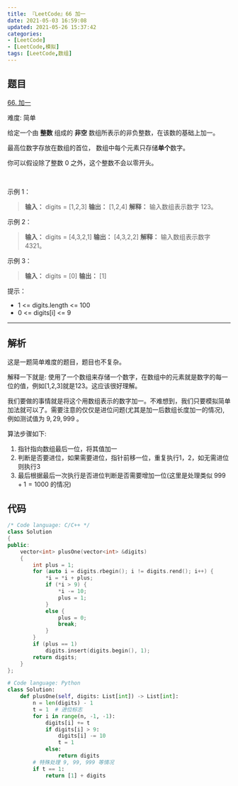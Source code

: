 ```yaml
---
title: 『LeetCode』66 加一
date: 2021-05-03 16:59:08
updated: 2021-05-26 15:37:42
categories:
- [LeetCode]
- [LeetCode,模拟]
tags: [LeetCode,数组]
---
```


## 题目

[66. 加一](https://leetcode-cn.com/problems/plus-one)

难度: 简单

<!--more-->

给定一个由 **整数** 组成的 **非空** 数组所表示的非负整数，在该数的基础上加一。

最高位数字存放在数组的首位， 数组中每个元素只存储**单个**数字。

你可以假设除了整数 0 之外，这个整数不会以零开头。

$\quad$

示例 1：

> **输入：** digits = [1,2,3]
> **输出：** [1,2,4]
> **解释：** 输入数组表示数字 123。

示例 2：

> **输入：** digits = [4,3,2,1]
> **输出：** [4,3,2,2]
> **解释：** 输入数组表示数字 4321。

示例 3：

> **输入：** digits = [0]
> **输出：** [1]

提示：

- 1 <= digits.length <= 100
- 0 <= digits[i] <= 9

***

## 解析

这是一题简单难度的题目，题目也不复杂。

解释一下就是: 使用了一个数组来存储一个数字，在数组中的元素就是数字的每一位的值，例如[1,2,3]就是123。这应该很好理解。

我们要做的事情就是将这个用数组表示的数字加一。不难想到，我们只要模拟简单加法就可以了。需要注意的仅仅是进位问题(尤其是加一后数组长度加一的情况), 例如测试值为 $9, 29, 999$ 。

算法步骤如下:

1. 指针指向数组最后一位，将其值加一
2. 判断是否要进位，如果需要进位，指针前移一位，重复执行1，2，如无需进位则执行3
3. 最后根据最后一次执行是否进位判断是否需要增加一位(这里是处理类似 $999 + 1 = 1000$ 的情况)

## 代码

```cpp
/* Code language: C/C++ */
class Solution
{
public:
    vector<int> plusOne(vector<int> &digits)
    {
        int plus = 1;
        for (auto i = digits.rbegin(); i != digits.rend(); i++) {
            *i = *i + plus;
            if (*i > 9) {
                *i -= 10;
                plus = 1;
            }
            else {
                plus = 0;
                break;
            }
        }
        if (plus == 1)
            digits.insert(digits.begin(), 1);
        return digits;
    }
};
```

```python
# Code language: Python
class Solution:
    def plusOne(self, digits: List[int]) -> List[int]:
        n = len(digits) - 1
        t = 1  # 进位标志
        for i in range(n, -1, -1):
            digits[i] += t
            if digits[i] > 9:
                digits[i] -= 10
                t = 1
            else:
                return digits
        # 特殊处理 9, 99, 999 等情况
        if t == 1:
            return [1] + digits
```
